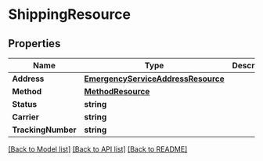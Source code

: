 # ShippingResource

## Properties

Name | Type | Description | Notes
------------ | ------------- | ------------- | -------------
**Address** | [**EmergencyServiceAddressResource**](EmergencyServiceAddressResource.md) |  | [optional] 
**Method** | [**MethodResource**](MethodResource.md) |  | [optional] 
**Status** | **string** |  | [optional] 
**Carrier** | **string** |  | [optional] 
**TrackingNumber** | **string** |  | [optional] 

[[Back to Model list]](../README.md#documentation-for-models) [[Back to API list]](../README.md#documentation-for-api-endpoints) [[Back to README]](../README.md)


